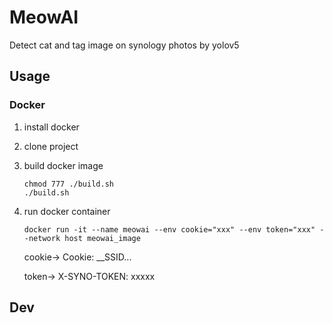 # MeowAI

Detect cat and tag image on synology photos by yolov5

## Usage

### Docker

1. install docker
2. clone project
3. build docker image

    ```
    chmod 777 ./build.sh
    ./build.sh
    ```

4. run docker container 

    ```shell
    docker run -it --name meowai --env cookie="xxx" --env token="xxx" --network host meowai_image
    ```
    
    cookie-> Cookie: __SSID... 

    token-> X-SYNO-TOKEN: xxxxx


## Dev
